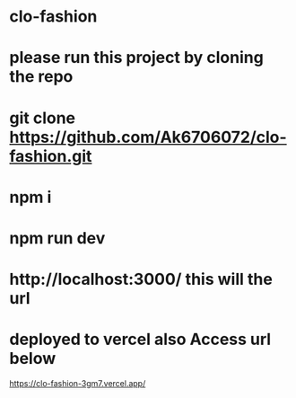 # clo-fashion

# please run this project by cloning the repo

# git clone https://github.com/Ak6706072/clo-fashion.git

# npm i
# npm run dev
# http://localhost:3000/ this will the url
# deployed to vercel also  Access url below

https://clo-fashion-3gm7.vercel.app/

